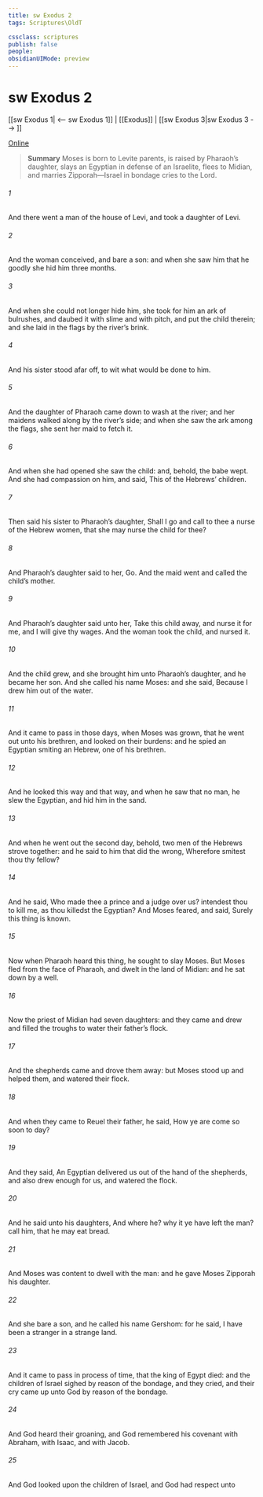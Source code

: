 ```yaml
---
title: sw Exodus 2
tags: Scriptures\OldT

cssclass: scriptures
publish: false
people:
obsidianUIMode: preview
---
```


# sw Exodus 2
[[sw Exodus 1| <-- sw Exodus 1]] | [[Exodus]] | [[sw Exodus 3|sw Exodus 3 --> ]]

[Online](https://churchofjesuschrist.org/study/scriptures/ot/ex/2?lang=eng)

> __Summary__
Moses is born to Levite parents, is raised by Pharaoh’s daughter, slays an Egyptian in defense of an Israelite, flees to Midian, and marries Zipporah—Israel in bondage cries to the Lord.

###### 1 
And there went a man of the house of Levi, and took  a daughter of Levi.

###### 2 
And the woman conceived, and bare a son: and when she saw him that he  goodly  she hid him three months.

###### 3 
And when she could not longer hide him, she took for him an ark of bulrushes, and daubed it with slime and with pitch, and put the child therein; and she laid  in the flags by the river’s brink.

###### 4 
And his sister stood afar off, to wit what would be done to him.

###### 5 
And the daughter of Pharaoh came down to wash  at the river; and her maidens walked along by the river’s side; and when she saw the ark among the flags, she sent her maid to fetch it.

###### 6 
And when she had opened  she saw the child: and, behold, the babe wept. And she had compassion on him, and said, This  of the Hebrews’ children.

###### 7 
Then said his sister to Pharaoh’s daughter, Shall I go and call to thee a nurse of the Hebrew women, that she may nurse the child for thee?

###### 8 
And Pharaoh’s daughter said to her, Go. And the maid went and called the child’s mother.

###### 9 
And Pharaoh’s daughter said unto her, Take this child away, and nurse it for me, and I will give  thy wages. And the woman took the child, and nursed it.

###### 10 
And the child grew, and she brought him unto Pharaoh’s daughter, and he became her son. And she called his name Moses: and she said, Because I drew him out of the water.

###### 11 
And it came to pass in those days, when Moses was grown, that he went out unto his brethren, and looked on their burdens: and he spied an Egyptian smiting an Hebrew, one of his brethren.

###### 12 
And he looked this way and that way, and when he saw that  no man, he slew the Egyptian, and hid him in the sand.

###### 13 
And when he went out the second day, behold, two men of the Hebrews strove together: and he said to him that did the wrong, Wherefore smitest thou thy fellow?

###### 14 
And he said, Who made thee a prince and a judge over us? intendest thou to kill me, as thou killedst the Egyptian? And Moses feared, and said, Surely this thing is known.

###### 15 
Now when Pharaoh heard this thing, he sought to slay Moses. But Moses fled from the face of Pharaoh, and dwelt in the land of Midian: and he sat down by a well.

###### 16 
Now the priest of Midian had seven daughters: and they came and drew  and filled the troughs to water their father’s flock.

###### 17 
And the shepherds came and drove them away: but Moses stood up and helped them, and watered their flock.

###### 18 
And when they came to Reuel their father, he said, How  ye are come so soon to day?

###### 19 
And they said, An Egyptian delivered us out of the hand of the shepherds, and also drew  enough for us, and watered the flock.

###### 20 
And he said unto his daughters, And where  he? why  it  ye have left the man? call him, that he may eat bread.

###### 21 
And Moses was content to dwell with the man: and he gave Moses Zipporah his daughter.

###### 22 
And she bare  a son, and he called his name Gershom: for he said, I have been a stranger in a strange land.

###### 23 
And it came to pass in process of time, that the king of Egypt died: and the children of Israel sighed by reason of the bondage, and they cried, and their cry came up unto God by reason of the bondage.

###### 24 
And God heard their groaning, and God remembered his covenant with Abraham, with Isaac, and with Jacob.

###### 25 
And God looked upon the children of Israel, and God had respect unto 

